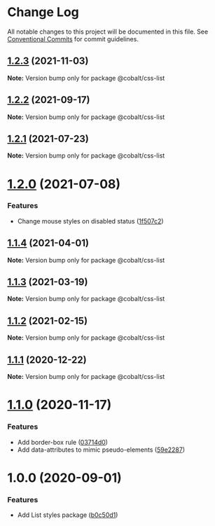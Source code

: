 # Change Log

All notable changes to this project will be documented in this file.
See [Conventional Commits](https://conventionalcommits.org) for commit guidelines.

## [1.2.3](https://github.com/Talkdesk/cobalt/compare/@cobalt/css-list@1.2.2...@cobalt/css-list@1.2.3) (2021-11-03)

**Note:** Version bump only for package @cobalt/css-list





## [1.2.2](https://github.com/Talkdesk/cobalt/compare/@cobalt/css-list@1.2.1...@cobalt/css-list@1.2.2) (2021-09-17)

**Note:** Version bump only for package @cobalt/css-list





## [1.2.1](https://github.com/Talkdesk/cobalt/compare/@cobalt/css-list@1.2.0...@cobalt/css-list@1.2.1) (2021-07-23)

**Note:** Version bump only for package @cobalt/css-list





# [1.2.0](https://github.com/Talkdesk/cobalt/compare/@cobalt/css-list@1.1.4...@cobalt/css-list@1.2.0) (2021-07-08)


### Features

* Change mouse styles on disabled status ([1f507c2](https://github.com/Talkdesk/cobalt/commit/1f507c21098211d83eb751f37aa26c70ec41d8a2))





## [1.1.4](https://github.com/Talkdesk/cobalt/compare/@cobalt/css-list@1.1.3...@cobalt/css-list@1.1.4) (2021-04-01)

**Note:** Version bump only for package @cobalt/css-list





## [1.1.3](https://github.com/Talkdesk/cobalt/compare/@cobalt/css-list@1.1.2...@cobalt/css-list@1.1.3) (2021-03-19)

**Note:** Version bump only for package @cobalt/css-list





## [1.1.2](https://github.com/Talkdesk/cobalt/compare/@cobalt/css-list@1.1.1...@cobalt/css-list@1.1.2) (2021-02-15)

**Note:** Version bump only for package @cobalt/css-list





## [1.1.1](https://github.com/Talkdesk/cobalt/compare/@cobalt/css-list@1.1.0...@cobalt/css-list@1.1.1) (2020-12-22)

**Note:** Version bump only for package @cobalt/css-list





# [1.1.0](https://github.com/Talkdesk/cobalt/compare/@cobalt/css-list@1.0.0...@cobalt/css-list@1.1.0) (2020-11-17)


### Features

* Add border-box rule ([03714d0](https://github.com/Talkdesk/cobalt/commit/03714d0eba2de2a3e37ef8913c1284a90087acd6))
* Add data-attributes to mimic pseudo-elements ([59e2287](https://github.com/Talkdesk/cobalt/commit/59e2287fd9bada11a504fc8d4a046169d95e720c))





# 1.0.0 (2020-09-01)


### Features

* Add List styles package ([b0c50d1](https://github.com/Talkdesk/cobalt/commit/b0c50d19cd803228dd09b26ccede8c4ed66d37b1))
